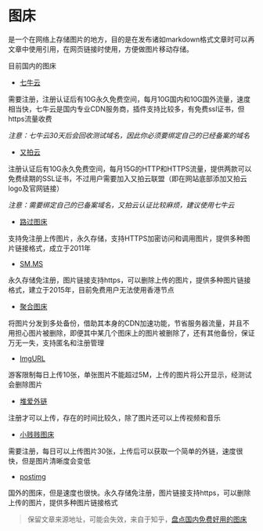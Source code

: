 
# 图床

是一个在网络上存储图片的地方，目的是在发布诸如markdown格式文章时可以再文章中使用引用，在网页链接时使用，方便做图片移动存储。

目前国内的图床
* [七牛云](https://portal.qiniu.com)

需要注册，注册认证后有10G永久免费空间，每月10G国内和10G国外流量，速度相当快，七牛云是国内专业CDN服务商，插件支持比较多，有免费ssl证书，但https流量收费

*注意：七牛云30天后会回收测试域名，因此你必须要绑定自己的已经备案的域名*

* [又拍云](https://www.upyun.com)

注册认证后有10G永久免费空间，每月15G的HTTP和HTTPS流量，提供两款可以免费续期的SSL证书，不过用户需要加入又拍云联盟（即在网站底部添加又拍云logo及官网链接）

*注意：需要绑定自己的已备案域名，又拍云认证比较麻烦，建议使用七牛云*

* [路过图床](https://imgchr.com)

支持免注册上传图片，永久存储，支持HTTPS加密访问和调用图片，提供多种图片链接格式，成立于2011年

* [SM.MS](https://sm.ms)

永久存储免注册，图片链接支持https，可以删除上传的图片，提供多种图片链接格式，建立于2015年，目前免费用户无法使用香港节点

* [聚合图床](https://www.superbed.cn)

将图片分发到多处备份，借助其本身的CDN加速功能，节省服务器流量，并且不用担心图片被删除，即便其中某几个图床上的图片被删除了，还有其他备份，保证万无一失，支持匿名和注册管理

* [ImgURL](https://imgurl.org)

游客限制每日上传10张，单张图片不能超过5M，上传的图片将公开显示，经测试会删除图片

* [堆爱外链](http://pan.duiai.cc)

注册才可以上传，存在的时间比较久，除了图片还可以上传视频和音乐

* [小贱贱图床](http://pic.xiaojianjian.net)

需要注册，每日可以上传图片30张，上传后可以获取一个简单的外链，速度很快，但是图片清晰度会变低

* [postimg](https://postimages.org)

国外的图床，但是速度也很快。永久存储免注册，图片链接支持https，可以删除上传的图片，提供多种图片链接格式

> 保留文章来源地址，可能会失效，来自于知乎，[盘点国内免费好用的图床](https://zhuanlan.zhihu.com/p/35270383?ivk_sa=1023345p)
